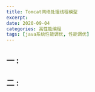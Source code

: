 ```yaml
---
title: Tomcat网络处理线程模型
excerpt: 
date: 2020-09-04
categories: 高性能编程
tags: [java系统性能调优, 性能调优]
---
```




## 一 : 

## 二 : 

### 